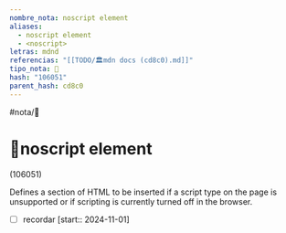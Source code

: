 ```yaml
---
nombre_nota: noscript element
aliases:
  - noscript element
  - <noscript>
letras: mdnd
referencias: "[[TODO/🏛️mdn docs (cd8c0).md]]"
tipo_nota: 📑
hash: "106051"
parent_hash: cd8c0
---
```


#nota/📑

# 📑noscript element
<div class="hash">(106051)</div>




Defines a section of HTML to be inserted if a script type on the page is unsupported or if scripting is currently turned off in the browser.

- [ ] recordar  [start:: 2024-11-01]
